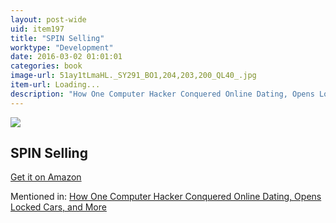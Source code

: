 ```yaml
---
layout: post-wide
uid: item197
title: "SPIN Selling"
worktype: "Development"
date: 2016-03-02 01:01:01
categories: book
image-url: 51ay1tLmaHL._SY291_BO1,204,203,200_QL40_.jpg
item-url: Loading...
description: "How One Computer Hacker Conquered Online Dating, Opens Locked Cars, and More"
---
```

<a href="Loading..." target="blank"><img src="../../../../img/thumbs/51ay1tLmaHL._SY291_BO1,204,203,200_QL40_.jpg" class="prod-img"></a>
<h2>SPIN Selling</h2>
<p><a href="Loading..." target="blank">Get it on Amazon</a><p>
<p>Mentioned in: <a href="http://fourhourworkweek.com/2015/05/02/samy-kamkar/" target="blank">How One Computer Hacker Conquered Online Dating, Opens Locked Cars, and More</a></p>
